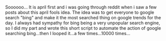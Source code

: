 Soooooo... It is april first and i was going through reddit when i saw a few posts about this april fools idea. The idea was to get everyone to google search "bing" and make it the most searched thing on google trends for the day. I always had sympathy for bing being a very unpopular search engine, so I did my part and wrote this short script to automate the action of google searching bing...then I looped it...a few times...10000 times...
